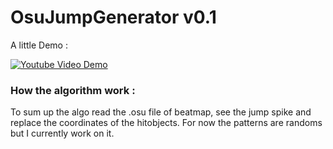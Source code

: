 # OsuJumpGenerator v0.1

A little Demo :

[![Youtube Video Demo](https://img.youtube.com/vi/I5sU1_E3QiE/0.jpg)](https://www.youtube.com/watch?v=I5sU1_E3QiE)

### How the algorithm work :
To sum up the algo read the .osu file of beatmap, see the jump spike and replace the coordinates of the hitobjects.
For now the patterns are randoms but I currently work on it.
